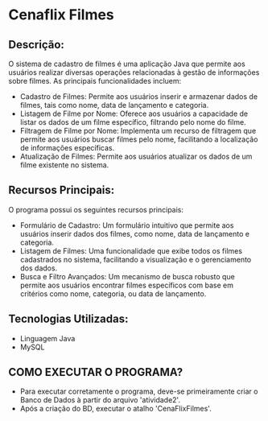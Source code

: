 # Cenaflix Filmes

## Descrição:
O sistema de cadastro de filmes é uma aplicação Java que permite aos usuários realizar diversas operações relacionadas à gestão 
de informações sobre filmes. As principais funcionalidades incluem:
- Cadastro de Filmes: Permite aos usuários inserir e armazenar dados de filmes, tais como nome, data de lançamento e categoria.
- Listagem de Filme por Nome: Oferece aos usuários a capacidade de listar os dados de um filme específico, filtrando pelo nome do filme.
- Filtragem de Filme por Nome: Implementa um recurso de filtragem que permite aos usuários buscar filmes pelo nome, facilitando a localização de informações específicas.
- Atualização de Filmes: Permite aos usuários atualizar os dados de um filme existente no sistema.

## Recursos Principais:
O programa possui os seguintes recursos principais:
- Formulário de Cadastro: Um formulário intuitivo que permite aos usuários inserir dados dos filmes, como nome, data de lançamento e categoria.
- Listagem de Filmes: Uma funcionalidade que exibe todos os filmes cadastrados no sistema, facilitando a visualização e o gerenciamento dos dados.
- Busca e Filtro Avançados: Um mecanismo de busca robusto que permite aos usuários encontrar filmes específicos com base em critérios como nome, categoria, ou data de lançamento.

## Tecnologias Utilizadas:
- Linguagem Java 
- MySQL

## COMO EXECUTAR O PROGRAMA?
- Para executar corretamente o programa, deve-se primeiramente criar o Banco de Dados à partir do arquivo 'atividade2'.
- Após a criação do BD, executar o atalho 'CenaFlixFilmes'.
